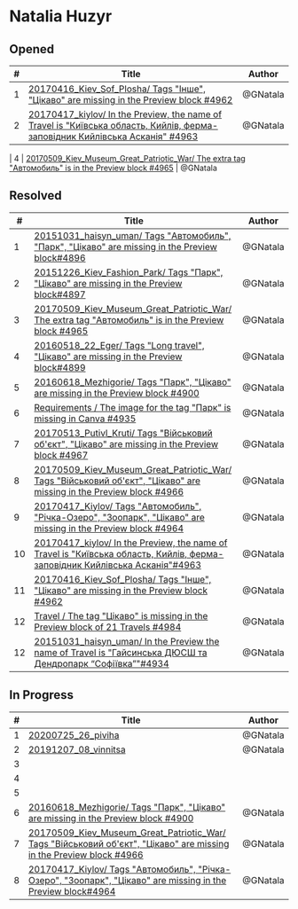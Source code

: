 # Natalia Huzyr

## Opened

| #   | Title | Author
| --- | ---   | ----
| 1   | [20170416_Kiev_Sof_Plosha/ Tags "Інше", "Цікаво" are missing in the Preview block #4962](https://github.com/scholokov/long-travel-2/issues/4962)   | @GNatala
| 2   | [20170417_kiylov/ In the Preview, the name of Travel is "Київська область, Кийлів, ферма-заповідник Кийлівська Асканія" #4963](https://github.com/scholokov/long-travel-2/issues/4962)   | @GNatala

| 4   | [20170509_Kiev_Museum_Great_Patriotic_War/ The extra tag "Автомобиль" is in the Preview block #4965](https://github.com/scholokov/long-travel-2/issues/4965)   | @GNatala




## Resolved
| #   | Title | Author
| --- | ---   | ----
| 1   | [20151031_haisyn_uman/ Tags "Автомобиль", "Парк", "Цікаво" are missing in the Preview block#4896](https://github.com/scholokov/long-travel-2/issues/4896)   | @GNatala 
| 2   | [20151226_Kiev_Fashion_Park/ Tags "Парк", "Цікаво" are missing in the Preview block#4897](https://github.com/scholokov/long-travel-2/issues/4897)   | @GNatala
| 3   | [20170509_Kiev_Museum_Great_Patriotic_War/ The extra tag "Автомобиль" is in the Preview block #4965](https://github.com/scholokov/long-travel-2/issues/4965)   | @GNatala
| 4   | [20160518_22_Eger/ Tags "Long travel", "Цікаво" are missing in the Preview block#4899](https://github.com/scholokov/long-travel-2/issues/4899)   | @GNatala
| 5  | [20160618_Mezhigorie/ Tags "Парк", "Цікаво" are missing in the Preview block #4900](https://github.com/scholokov/long-travel-2/issues/4900)   | @GNatala
| 6  | [Requirements / The image for the tag "Парк" is missing in Canva #4935](https://github.com/scholokov/long-travel-2/issues/4935)   | @GNatala
| 7   | [20170513_Putivl_Kruti/ Tags "Військовий об'єкт", "Цікаво" are missing in the Preview block #4967](https://github.com/scholokov/long-travel-2/issues/4967)   | @GNatala
| 8   | [20170509_Kiev_Museum_Great_Patriotic_War/ Tags "Військовий об'єкт", "Цікаво" are missing in the Preview block #4966](https://github.com/scholokov/long-travel-2/issues/4966)   | @GNatala
| 9   | [20170417_Kiylov/ Tags "Автомобиль", "Річка-Озеро", "Зоопарк", "Цікаво" are missing in the Preview block #4964](https://github.com/scholokov/long-travel-2/issues/4964)   | @GNatala
| 10   | [20170417_kiylov/ In the Preview, the name of Travel is "Київська область, Кийлів, ферма-заповідник Кийлівська Асканія"#4963](https://github.com/scholokov/long-travel-2/issues/4963)   | @GNatala
| 11  | [20170416_Kiev_Sof_Plosha/ Tags "Інше", "Цікаво" are missing in the Preview block #4962](https://github.com/scholokov/long-travel-2/issues/4962)   | @GNatala
| 12  | [Travel / The tag "Цікаво" is missing in the Preview block of 21 Travels #4984](https://github.com/scholokov/long-travel-2/issues/4984)   | @GNatala
| 12  | [20151031_haisyn_uman/ In the Preview the name of Travel is "Гайсинська ДЮСШ та Дендропарк “Софіївка”"#4934](https://github.com/scholokov/long-travel-2/issues/4934)   | @GNatala



## In Progress
| #   | Title | Author
| --- | ---   | ----
| 1   | [20200725_26_piviha ](https://github.com/scholokov/long-travel-2/issues/4087)   | @GNatala
| 2   | [20191207_08_vinnitsa ](https://github.com/scholokov/long-travel-2/issues/4080)   | @GNatala
| 3   | 
| 4   | 
| 5   | 
| 6   | [20160618_Mezhigorie/ Tags "Парк", "Цікаво" are missing in the Preview block #4900](https://github.com/scholokov/long-travel-2/issues/4900)   | @GNatala
| 7   | [20170509_Kiev_Museum_Great_Patriotic_War/ Tags "Військовий об'єкт", "Цікаво" are missing in the Preview block #4966](https://github.com/scholokov/long-travel-2/issues/4966)   | @GNatala
| 8  | [20170417_Kiylov/ Tags "Автомобиль", "Річка-Озеро", "Зоопарк", "Цікаво" are missing in the Preview block#4964](https://github.com/scholokov/long-travel-2/issues/4964)   | @GNatala


